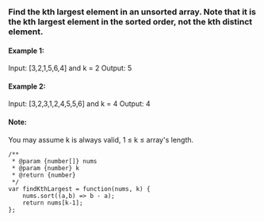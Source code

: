 ### Find the kth largest element in an unsorted array. Note that it is the kth largest element in the sorted order, not the kth distinct element.

#### Example 1:

Input: [3,2,1,5,6,4] and k = 2
Output: 5

#### Example 2:

Input: [3,2,3,1,2,4,5,5,6] and k = 4
Output: 4

#### Note:
You may assume k is always valid, 1 ≤ k ≤ array's length.

```
/**
 * @param {number[]} nums
 * @param {number} k
 * @return {number}
 */
var findKthLargest = function(nums, k) {
    nums.sort((a,b) => b - a);
    return nums[k-1];
};
```
